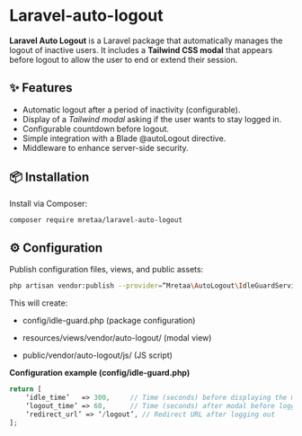 # Laravel-auto-logout
**Laravel Auto Logout** is a Laravel package that automatically manages the logout of inactive users. It includes a **Tailwind CSS modal** that appears before logout to allow the user to end or extend their session.

## ✨ Features

- Automatic logout after a period of inactivity (configurable).
- Display of a *Tailwind modal* asking if the user wants to stay logged in.
- Configurable countdown before logout.
- Simple integration with a Blade @autoLogout directive.
- Middleware to enhance server-side security.

## 📦 Installation

Install via Composer:

```bash
composer require mretaa/laravel-auto-logout
```
## ⚙️ Configuration

Publish configuration files, views, and public assets:
```bash
php artisan vendor:publish --provider=“Mretaa\AutoLogout\IdleGuardServiceProvider”
```

This will create:

- config/idle-guard.php (package configuration)

- resources/views/vendor/auto-logout/ (modal view)

- public/vendor/auto-logout/js/ (JS script)


**Configuration example (config/idle-guard.php)**
```php
return [
    ‘idle_time’   => 300,     // Time (seconds) before displaying the modal
    ‘logout_time’ => 60,      // Time (seconds) after modal before logging out
    ‘redirect_url’ => ‘/logout’, // Redirect URL after logging out
];
```

